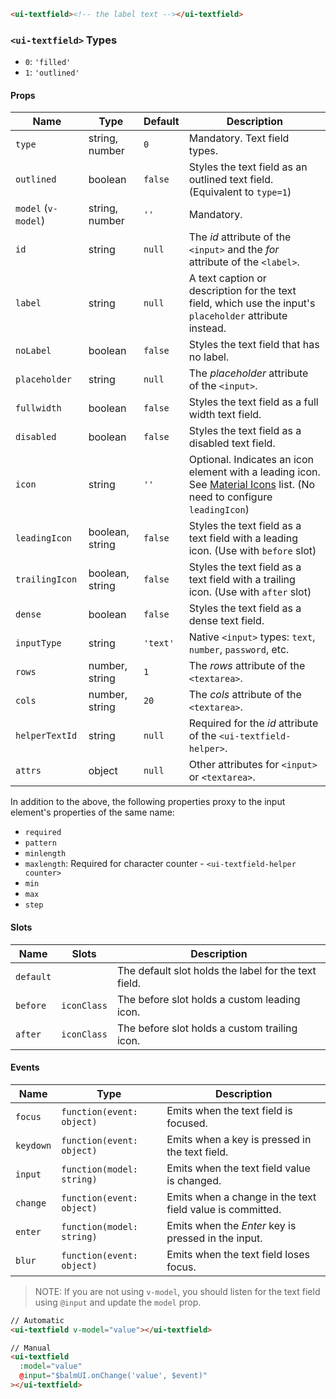 ```html
<ui-textfield><!-- the label text --></ui-textfield>
```

### `<ui-textfield>` Types

- `0`: `'filled'`
- `1`: `'outlined'`

#### Props

| Name                | Type            | Default  | Description                                                                                                                        |
| ------------------- | --------------- | -------- | ---------------------------------------------------------------------------------------------------------------------------------- |
| `type`              | string, number  | `0`      | Mandatory. Text field types.                                                                                                       |
| `outlined`          | boolean         | `false`  | Styles the text field as an outlined text field. (Equivalent to `type=1`)                                                          |
| `model` (`v-model`) | string, number  | `''`     | Mandatory.                                                                                                                         |
| `id`                | string          | `null`   | The _id_ attribute of the `<input>` and the _for_ attribute of the `<label>`.                                                      |
| `label`             | string          | `null`   | A text caption or description for the text field, which use the input's `placeholder` attribute instead.                           |
| `noLabel`           | boolean         | `false`  | Styles the text field that has no label.                                                                                           |
| `placeholder`       | string          | `null`   | The _placeholder_ attribute of the `<input>`.                                                                                      |
| `fullwidth`         | boolean         | `false`  | Styles the text field as a full width text field.                                                                                  |
| `disabled`          | boolean         | `false`  | Styles the text field as a disabled text field.                                                                                    |
| `icon`              | string          | `''`     | Optional. Indicates an icon element with a leading icon. See [Material Icons](/#/icons) list. (No need to configure `leadingIcon`) |
| `leadingIcon`       | boolean, string | `false`  | Styles the text field as a text field with a leading icon. (Use with `before` slot)                                                |
| `trailingIcon`      | boolean, string | `false`  | Styles the text field as a text field with a trailing icon. (Use with `after` slot)                                                |
| `dense`             | boolean         | `false`  | Styles the text field as a dense text field.                                                                                       |
| `inputType`         | string          | `'text'` | Native `<input>` types: `text`, `number`, `password`, etc.                                                                         |
| `rows`              | number, string  | `1`      | The _rows_ attribute of the `<textarea>`.                                                                                          |
| `cols`              | number, string  | `20`     | The _cols_ attribute of the `<textarea>`.                                                                                          |
| `helperTextId`      | string          | `null`   | Required for the _id_ attribute of the `<ui-textfield-helper>`.                                                                    |
| `attrs`             | object          | `null`   | Other attributes for `<input>` or `<textarea>`.                                                                                    |

In addition to the above, the following properties proxy to the input element's properties of the same name:

- `required`
- `pattern`
- `minlength`
- `maxlength`: Required for character counter - `<ui-textfield-helper counter>`
- `min`
- `max`
- `step`

#### Slots

| Name      | Slots       | Description                                          |
| --------- | ----------- | ---------------------------------------------------- |
| `default` |             | The default slot holds the label for the text field. |
| `before`  | `iconClass` | The before slot holds a custom leading icon.         |
| `after`   | `iconClass` | The before slot holds a custom trailing icon.        |

#### Events

| Name      | Type                      | Description                                               |
| --------- | ------------------------- | --------------------------------------------------------- |
| `focus`   | `function(event: object)` | Emits when the text field is focused.                     |
| `keydown` | `function(event: object)` | Emits when a key is pressed in the text field.            |
| `input`   | `function(model: string)` | Emits when the text field value is changed.               |
| `change`  | `function(event: object)` | Emits when a change in the text field value is committed. |
| `enter`   | `function(model: string)` | Emits when the _Enter_ key is pressed in the input.       |
| `blur`    | `function(event: object)` | Emits when the text field loses focus.                    |

> NOTE: If you are not using `v-model`, you should listen for the text field using `@input` and update the `model` prop.

```html
// Automatic
<ui-textfield v-model="value"></ui-textfield>

// Manual
<ui-textfield
  :model="value"
  @input="$balmUI.onChange('value', $event)"
></ui-textfield>
```
